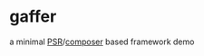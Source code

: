 # gaffer
a minimal [PSR](https://www.php-fig.org/psr/)/[composer](https://getcomposer.org/) based framework demo
